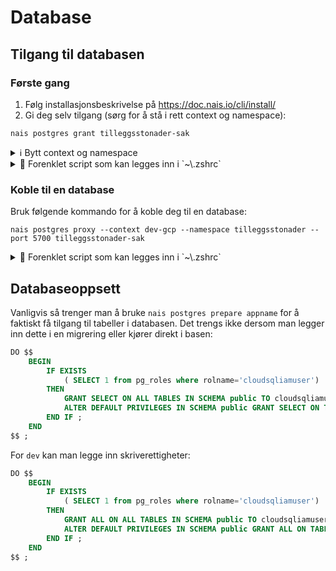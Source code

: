 # Database

## Tilgang til databasen

### Første gang

1.  Følg installasjonsbeskrivelse på https://doc.nais.io/cli/install/
2.  Gi deg selv tilgang (sørg for å stå i rett context og namespace):

```shell
nais postgres grant tilleggsstonader-sak
```

<details>
<summary>ℹ️ Bytt context og namespace</summary>

1. Bytt til rett context:

    ```shell
    kubectl config use-context dev-gcp
    ```

2. Bytt til rett namespace:
    ```shell
    kubectl config set-context --current --namespace=tilleggsstonader
    ```
3. Gi deg selv tilgang:
   `shell
nais postgres grant tilleggsstonader-sak
`
   </details>

<details>
<summary>🧠 Forenklet script som kan legges inn i `~\.zshrc`</summary>

```shell
db-ny(){
    echo "Logger på"
    gcloud auth login --update-adc

    CONTEXT="${1:-dev-gcp}"
    echo "Kobler til context ${CONTEXT}"
    kubectl config use-context $CONTEXT

    echo "Kobler til namespace tilleggsstonader"
    kubectl config set-context --current --namespace=tilleggsstonader

    DATABASE="${2:-tilleggsstonader-sak}"
    echo "Ber om tilgang til ${DATABASE}"
    nais postgres grant $DATABASE
}
```

Brukes slik:

```shell
db-ny dev-gcp tilleggsstonader-sak
```

</details>

### Koble til en database

Bruk følgende kommando for å koble deg til en database:

```shell
nais postgres proxy --context dev-gcp --namespace tilleggsstonader --port 5700 tilleggsstonader-sak
```

<details>
<summary>🧠 Forenklet script som kan legges inn i `~\.zshrc`</summary>

```shell
db-dev() {
    echo "Logger på"
    gcloud auth login --update-adc

    DATABASE="${2:-tilleggsstonader-sak}"
    PORT="${3:-5700}"

    echo "Kobler til ${DATABASE} på port ${PORT}"
    nais postgres proxy --context dev-gcp --namespace tilleggsstonader -port $PORT $DATABASE
}

db-prod() {
    echo "Logger på"
    gcloud auth login --update-adc

    DATABASE="${1:-tilleggsstonader-sak}"
    PORT="${2:-5800}"

    echo "Kobler til ${DATABASE} på port ${PORT}"
    nais postgres proxy --context prod-gcp --namespace tilleggsstonader -port $PORT $DATABASE
}
```

Eksempel på bruk uten defaultverdier:

```shell
db-dev tilleggsstonader 5700
```

</details>

## Databaseoppsett

Vanligvis så trenger man å bruke `nais postgres prepare appname` for å faktiskt få tilgang til tabeller i databasen.
Det trengs ikke dersom man legger inn dette i en migrering eller kjører direkt i basen:

```sql
DO $$
    BEGIN
        IF EXISTS
            ( SELECT 1 from pg_roles where rolname='cloudsqliamuser')
        THEN
            GRANT SELECT ON ALL TABLES IN SCHEMA public TO cloudsqliamuser;
            ALTER DEFAULT PRIVILEGES IN SCHEMA public GRANT SELECT ON TABLES TO cloudsqliamuser;
        END IF ;
    END
$$ ;
```

For `dev` kan man legge inn skriverettigheter:

```sql
DO $$
    BEGIN
        IF EXISTS
            ( SELECT 1 from pg_roles where rolname='cloudsqliamuser')
        THEN
            GRANT ALL ON ALL TABLES IN SCHEMA public TO cloudsqliamuser;
            ALTER DEFAULT PRIVILEGES IN SCHEMA public GRANT ALL ON TABLES TO cloudsqliamuser;
        END IF ;
    END
$$ ;
```
